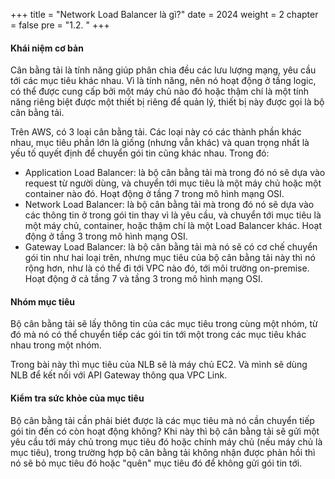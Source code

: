 +++
title = "Network Load Balancer là gì?"
date = 2024
weight = 2
chapter = false
pre = "1.2. "
+++

#### Khái niệm cơ bản

Cân bằng tải là tính năng giúp phân chia đều các lưu lượng mạng, yêu cầu tới các mục tiêu khác nhau. Vì là tính năng, nên nó hoạt động ở tầng logic, có thể được cung cấp bởi một máy chủ nào đó hoặc thậm chí là một tính năng riêng biệt được một thiết bị riêng để quản lý, thiết bị này được gọi là bộ cân bằng tải.

Trên AWS, có 3 loại cân bằng tải. Các loại này có các thành phần khác nhau, mục tiêu phần lớn là giống (nhưng vẫn khác) và quan trọng nhất là yếu tố quyết định để chuyển gói tin cũng khác nhau. Trong đó:

- Application Load Balancer: là bộ cân bằng tải mà trong đó nó sẽ dựa vào request từ người dùng, và chuyển tới mục tiêu là một máy chủ hoặc một container nào đó. Hoạt động ở tầng 7 trong mô hình mạng OSI.
- Network Load Balancer: là bộ cân bằng tải mà trong đó nó sẽ dựa vào các thông tin ở trong gói tin thay vì là yêu cầu, và chuyển tới mục tiêu là một máy chủ, container, hoặc thậm chí là một Load Balancer khác. Hoạt động ở tầng 3 trong mô hình mạng OSI.
- Gateway Load Balancer: là bộ cân bằng tải mà nó sẽ có cơ chế chuyển gói tin như hai loại trên, nhưng mục tiêu của bộ cân bằng tải này thì nó rộng hơn, như là có thể đi tới VPC nào đó, tới môi trường on-premise. Hoạt động ở cả tầng 7 và tầng 3 trong mô hình mạng OSI.

#### Nhóm mục tiêu

Bộ cân bằng tải sẽ lấy thông tin của các mục tiêu trong cùng một nhóm, từ đó mà nó có thể chuyển tiếp các gói tin tới một trong các mục tiêu khác nhau trong một nhóm.

Trong bài này thì mục tiêu của NLB sẽ là máy chủ EC2. Và mình sẽ dùng NLB để kết nối với API Gateway thông qua VPC Link.

#### Kiểm tra sức khỏe của mục tiêu

Bộ cân bằng tải cần phải biét được là các mục tiêu mà nó cần chuyển tiếp gói tin đến có còn hoạt động không? Khi này thì bộ cân bằng tải sẽ gửi một yêu cầu tới máy chủ trong mục tiêu đó hoặc chính máy chủ (nếu máy chủ là mục tiêu), trong trường hợp bộ cân bằng tải không nhận được phản hồi thì nó sẽ bỏ mục tiêu đó hoặc "quên" mục tiêu đó để không gửi gói tin tới.
